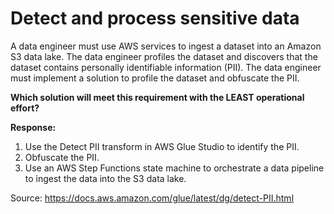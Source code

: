 # Detect and process sensitive data

A data engineer must use AWS services to ingest a dataset into an Amazon S3 data lake. The data engineer profiles the dataset and discovers that the dataset contains personally identifiable information (PII). The data engineer must implement a solution to profile the dataset and obfuscate the PII.

**Which solution will meet this requirement with the LEAST operational effort?**

**Response:**

1. Use the Detect PII transform in AWS Glue Studio to identify the PII.
2. Obfuscate the PII.
3. Use an AWS Step Functions state machine to orchestrate a data pipeline to ingest the data into the S3 data lake.


Source: https://docs.aws.amazon.com/glue/latest/dg/detect-PII.html
